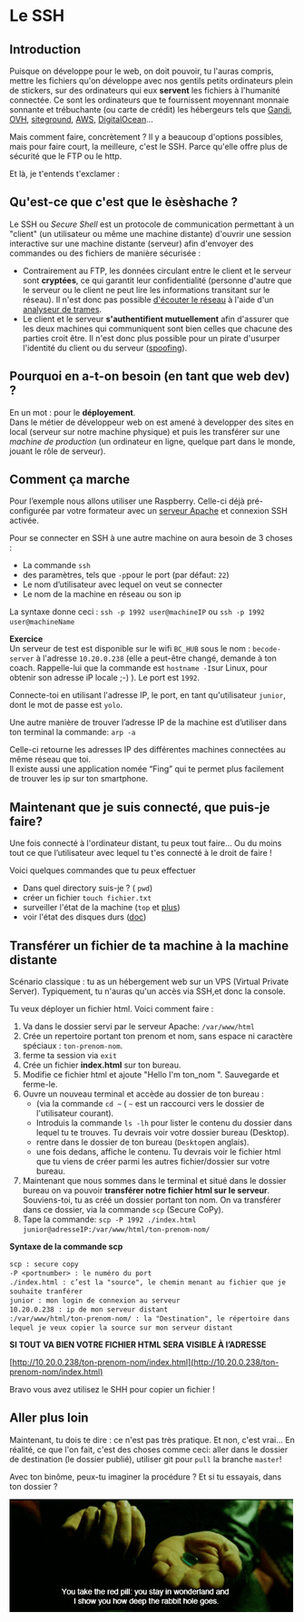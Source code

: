 # Le SSH

## Introduction
Puisque on développe pour le web, on doit pouvoir, tu l'auras compris, mettre les fichiers qu'on développe avec nos gentils petits ordinateurs plein de stickers, sur des ordinateurs  qui eux **servent** les fichiers à l'humanité connectée. Ce sont les ordinateurs que te fournissent moyennant monnaie sonnante et trébuchante (ou carte de crédit) les hébergeurs tels que [Gandi](https://gandi.net), [OVH](https://www.ovh.com/fr/), [siteground](https://www.siteground.com/), [AWS](https://aws.amazon.com/fr/), [DigitalOcean](https://www.digitalocean.com/)...

Mais comment faire, concrètement ? Il y a beaucoup d'options possibles, mais pour faire court, la meilleure, c'est le SSH. Parce qu'elle offre plus de sécurité que le FTP ou le http.

Et là, je t'entends t'exclamer :  

## Qu'est-ce que c'est que le èsèshache ?

Le SSH ou *Secure Shell* est un protocole de communication permettant à un "client" (un utilisateur ou même une machine distante) d'ouvrir une session interactive sur une machine distante (serveur) afin d'envoyer des commandes ou des fichiers de manière sécurisée :

 - Contrairement au FTP, les données circulant entre le client et le serveur sont **cryptées**, ce qui garantit leur confidentialité (personne d'autre que le serveur ou le client ne peut lire les informations transitant sur le réseau). Il n'est donc pas possible [d'écouter le réseau](https://www.commentcamarche.com/contents/68-analyseurs-reseau-sniffers) à l'aide d'un [analyseur de trames](https://www.commentcamarche.com/contents/68-analyseurs-reseau-sniffers).
 - Le client et le serveur **s'authentifient mutuellement** afin d'assurer que les deux machines qui communiquent sont bien celles que chacune des parties croit être. Il n'est donc plus possible pour un pirate d'usurper l'identité du client ou du serveur ([spoofing](https://www.commentcamarche.com/contents/71-usurpation-d-adresse-ip-mystification-spoofing)).
 
## Pourquoi en a-t-on besoin (en tant que web dev) ?

En un mot : pour le **déployement**.  
Dans le métier de développeur web on est amené à developper des sites en local (serveur sur notre machine physique)  et puis les transférer sur une *machine de production* (un ordinateur en ligne, quelque part dans le monde, jouant le rôle de serveur). 

## Comment ça marche

Pour l’exemple nous allons utiliser une Raspberry. Celle-ci déjà pré-configurée par votre formateur avec un [serveur Apache](https://fr.wikipedia.org/wiki/Apache_HTTP_Server) et connexion SSH activée.

Pour se connecter en SSH à une autre machine on aura besoin de 3 choses :  

- La commande `ssh`
- des paramètres, tels que `-p`pour le port (par défaut: `22`)
- Le nom d’utilisateur avec lequel on veut se connecter
- Le nom de la machine en réseau ou son ip

La syntaxe donne ceci : 
`ssh -p 1992 user@machineIP` ou `ssh -p 1992 user@machineName`

**Exercice**  
Un serveur de test est disponible sur le wifi `BC_HUB` sous le nom : `becode-server` à l'adresse `10.20.0.238` (elle a peut-être changé, demande à ton coach. Rappelle-lui que la commande est `hostname -I`sur Linux, pour obtenir son adresse iP locale ;-) ). Le port est `1992`.

Connecte-toi en utilisant l'adresse IP, le port, en tant qu'utilisateur `junior`, dont le mot de passe est `yolo`.


Une autre manière de trouver l’adresse IP de la machine est d’utiliser dans ton terminal la commande: `arp -a`

Celle-ci retourne les adresses IP des différentes machines connectées au même réseau que toi.  
Il existe aussi une application nomée “Fing” qui te permet plus facilement de trouver les ip sur ton smartphone.

## Maintenant que je suis connecté, que puis-je faire?

Une fois connecté à l'ordinateur distant, tu peux tout faire... Ou du moins tout ce que l’utilisateur avec lequel tu t'es connecté à le droit de faire !

Voici quelques commandes que tu peux effectuer

- Dans quel directory suis-je ?  ( `pwd`)
- créer un fichier `touch fichier.txt`
- surveiller l'état de la machine (`top` et [plus](https://www.howtogeek.com/107217/how-to-manage-processes-from-the-linux-terminal-10-commands-you-need-to-know/))
- voir l'état des disques durs ([doc](https://askubuntu.com/questions/432836/how-can-i-check-disk-space-used-in-a-partition-using-the-terminal-in-ubuntu-12-0/432842))

## Transférer un fichier de ta machine à la machine distante

Scénario classique : tu as un hébergement web sur un VPS (Virtual Private Server). Typiquement, tu n'auras qu'un accès via SSH,et donc la console.

Tu veux déployer un fichier html. Voici comment faire : 

1. Va dans le dossier servi par le serveur Apache: `/var/www/html`
1. Crée un repertoire portant ton prenom et nom, sans espace ni caractère spéciaux : `ton-prenom-nom`. 
1. ferme ta session  via `exit`
1. Crée un fichier **index.html** sur ton bureau.
1. Modifie ce fichier html et ajoute "Hello I'm ton_nom ". Sauvegarde et ferme-le.
1. Ouvre un nouveau terminal et accède au dossier de ton bureau :  
	- (via la commande `cd ~` ( `~` est un raccourci vers le dossier de l'utilisateur courant).
	- Introduis la commande `ls -lh` pour lister le contenu du dossier dans lequel tu te trouves. Tu devrais voir votre dossier bureau (Desktop).
	- rentre dans le dossier de ton bureau (`Desktop`en anglais). 
	- une fois dedans, affiche le contenu. Tu devrais voir le fichier html que tu viens de créer parmi les autres fichier/dossier sur votre bureau.
1. Maintenant que nous sommes dans le terminal et situé dans le dossier bureau on va pouvoir **transférer notre fichier html sur le serveur**. Souviens-toi, tu as créé un dossier portant ton nom. On va transférer dans ce dossier, via la commande `scp` (Secure CoPy).  
2. Tape la commande: `scp -P 1992 ./index.html junior@adresseIP:/var/www/html/ton-prenom-nom/`

**Syntaxe de la commande scp**  

```
scp : secure copy 
-P <portnumber> : le numéro du port
./index.html : c’est la "source", le chemin menant au fichier que je souhaite tranférer
junior : mon login de connexion au serveur 
10.20.0.238 : ip de mon serveur distant
:/var/www/html/ton-prenom-nom/ : la "Destination", le répertoire dans lequel je veux copier la source sur mon serveur distant
```
**SI TOUT VA BIEN VOTRE FICHIER HTML SERA VISIBLE À l’ADRESSE**

[http://10.20.0.238/ton-prenom-nom/index.html](http://10.20.0.238/ton-prenom-nom/index.html)

Bravo vous avez utilisez le SHH pour copier un fichier !

## Aller plus loin

Maintenant, tu dois te dire : ce n'est pas très pratique. Et non, c'est vrai... En réalité, ce que l'on fait, c'est des choses comme ceci: aller dans le dossier de destination (le dossier publié), utiliser git pour `pull` la branche `master`! 

Avec ton binôme, peux-tu imaginer la procédure ? Et si tu essayais, dans ton dossier ?


![](./redpill.gif)
